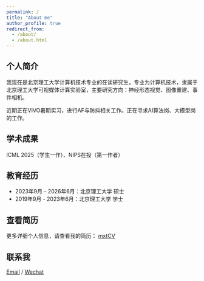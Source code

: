 ```yaml
---
permalink: /
title: "About me"
author_profile: true
redirect_from: 
  - /about/
  - /about.html
---
```


##  个人简介  
我现在是北京理工大学计算机技术专业的在读研究生，专业为计算机技术，隶属于北京理工大学可视媒体计算实验室，主要研究方向：神经形态视觉、图像重建、事件相机。

近期正在VIVO暑期实习，进行AF与防抖相关工作。正在寻求AI算法岗、大模型岗的工作。

##  学术成果
ICML 2025（学生一作）、NIPS在投（第一作者）

##  教育经历

- 2023年9月 - 2026年6月：北京理工大学 硕士
- 2019年9月 - 2023年6月：北京理工大学 学士


##  查看简历
更多详细个人信息，请查看我的简历： [mxtCV](../assets/CV.pdf)


##  联系我
[Email](mailto:xiantaoma@bit.edu.cn) / [Wechat](../image/wechat.jpg) 
